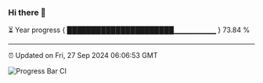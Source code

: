 ### Hi there 👋

⏳ Year progress { ██████████████████████▁▁▁▁▁▁▁▁ } 73.84 %

---

⏰ Updated on Fri, 27 Sep 2024 06:06:53 GMT

![Progress Bar CI](https://github.com/liununu/liununu/workflows/Progress%20Bar%20CI/badge.svg)
